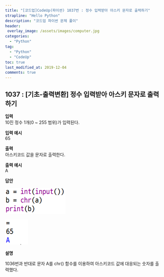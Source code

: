```yaml
---
title: "[코드업]CodeUp(파이썬) 1037번 : 정수 입력받아 아스키 문자로 출력하기"
strapline: "Hello Python"
description: "코드업 파이썬 문제 풀이"
header:
 overlay_image: /assets/images/computer.jpg
categories:
  - "Python"
tag:
  - "Python"
  - "CodeUp"
toc: true
last_modified_at: 2019-12-04
comments: true
---
```


## 1037 : [기초-출력변환] 정수 입력받아 아스키 문자로 출력하기


**입력**<br>
10진 정수 1개(0 ~ 255 범위)가 입력된다.

**입력 예시**<br>
65

**출력**<br>
아스키코드 값을 문자로 출력한다.

**출력 예시**<br>
A


**답안**<br>

![a1037](/assets/images/1037-1.jpg)<br>

![a1037](/assets/images/1037-2.jpg)


**설명**

1036번과 반대로 문자 A를 chr() 함수를 이용하여 아스키코드 값에 대응되는 숫자를 출력했다.